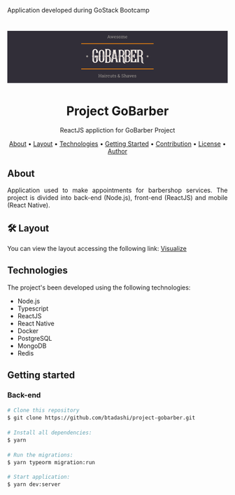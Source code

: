 Application developed during GoStack Bootcamp

<h1 align="center">
  <img alt="logo" title="gobarber" src=".github/logo.png" />
</h1>
<h1 align="center">Project GoBarber</h1>
<p align="center">ReactJS appliction for GoBarber Project</p>

<p align="center">
 <a href="#objetivo">About</a> •
 <a href="#roadmap">Layout</a> •
 <a href="#technologies">Technologies</a> •
  <a href="getting">Getting Started</a> •
 <a href="#contribution">Contribution</a> •
 <a href="#license">License</a> •
 <a href="#author">Author</a>
</p>

## About
<p align="justify">Application used to make appointments for barbershop services. The project is divided into back-end (Node.js), front-end (ReactJS) and mobile (React Native).</p>

## 🛠 Layout
<p align="justify">You can view the layout accessing the following link: <a href="https://www.figma.com/file/BXCihtXXh9p37lGsENV614/GoBarber?node-id=34%3A1180">Visualize</a>

## Technologies
The project's been developed using the following technologies:
- Node.js
- Typescript
- ReactJS
- React Native
- Docker
- PostgreSQL
- MongoDB
- Redis

## Getting started
### Back-end
```bash
# Clone this repository
$ git clone https://github.com/btadashi/project-gobarber.git

# Install all dependencies:
$ yarn

# Run the migrations:
$ yarn typeorm migration:run

# Start application:
$ yarn dev:server
```
